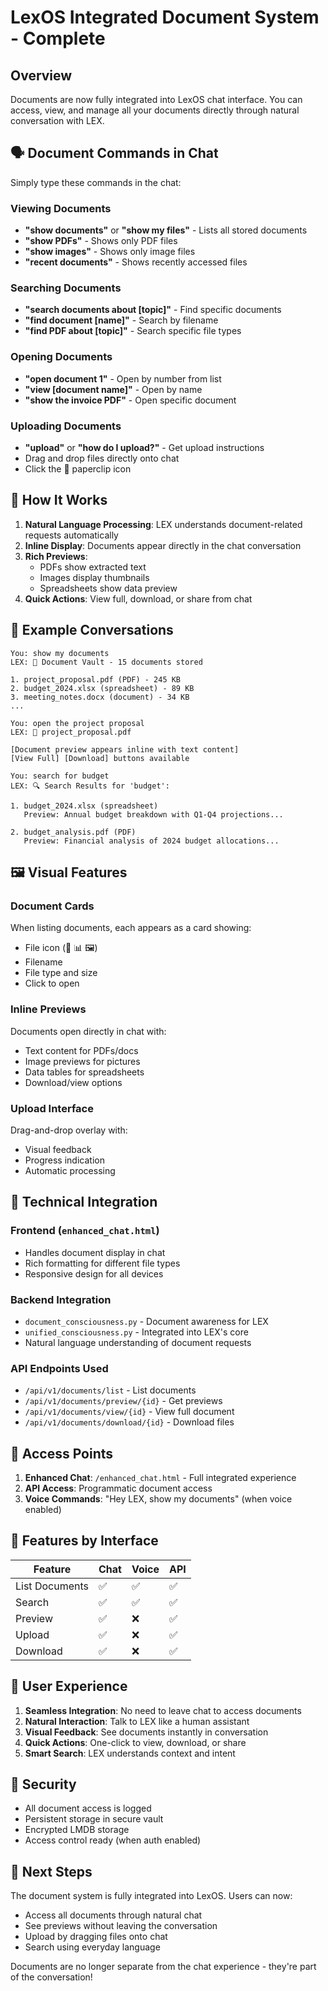 # LexOS Integrated Document System - Complete

## Overview

Documents are now fully integrated into LexOS chat interface. You can access, view, and manage all your documents directly through natural conversation with LEX.

## 🗣️ Document Commands in Chat

Simply type these commands in the chat:

### Viewing Documents
- **"show documents"** or **"show my files"** - Lists all stored documents
- **"show PDFs"** - Shows only PDF files
- **"show images"** - Shows only image files
- **"recent documents"** - Shows recently accessed files

### Searching Documents
- **"search documents about [topic]"** - Find specific documents
- **"find document [name]"** - Search by filename
- **"find PDF about [topic]"** - Search specific file types

### Opening Documents
- **"open document 1"** - Open by number from list
- **"view [document name]"** - Open by name
- **"show the invoice PDF"** - Open specific document

### Uploading Documents
- **"upload"** or **"how do I upload?"** - Get upload instructions
- Drag and drop files directly onto chat
- Click the 📎 paperclip icon

## 💬 How It Works

1. **Natural Language Processing**: LEX understands document-related requests automatically
2. **Inline Display**: Documents appear directly in the chat conversation
3. **Rich Previews**: 
   - PDFs show extracted text
   - Images display thumbnails
   - Spreadsheets show data preview
4. **Quick Actions**: View full, download, or share from chat

## 🎯 Example Conversations

```
You: show my documents
LEX: 📁 Document Vault - 15 documents stored

1. project_proposal.pdf (PDF) - 245 KB
2. budget_2024.xlsx (spreadsheet) - 89 KB
3. meeting_notes.docx (document) - 34 KB
...

You: open the project proposal
LEX: 📄 project_proposal.pdf

[Document preview appears inline with text content]
[View Full] [Download] buttons available

You: search for budget
LEX: 🔍 Search Results for 'budget':

1. budget_2024.xlsx (spreadsheet)
   Preview: Annual budget breakdown with Q1-Q4 projections...

2. budget_analysis.pdf (PDF)
   Preview: Financial analysis of 2024 budget allocations...
```

## 🖼️ Visual Features

### Document Cards
When listing documents, each appears as a card showing:
- File icon (📄 📊 🖼️)
- Filename
- File type and size
- Click to open

### Inline Previews
Documents open directly in chat with:
- Text content for PDFs/docs
- Image previews for pictures
- Data tables for spreadsheets
- Download/view options

### Upload Interface
Drag-and-drop overlay with:
- Visual feedback
- Progress indication
- Automatic processing

## 🔧 Technical Integration

### Frontend (`enhanced_chat.html`)
- Handles document display in chat
- Rich formatting for different file types
- Responsive design for all devices

### Backend Integration
- `document_consciousness.py` - Document awareness for LEX
- `unified_consciousness.py` - Integrated into LEX's core
- Natural language understanding of document requests

### API Endpoints Used
- `/api/v1/documents/list` - List documents
- `/api/v1/documents/preview/{id}` - Get previews
- `/api/v1/documents/view/{id}` - View full document
- `/api/v1/documents/download/{id}` - Download files

## 🚀 Access Points

1. **Enhanced Chat**: `/enhanced_chat.html` - Full integrated experience
2. **API Access**: Programmatic document access
3. **Voice Commands**: "Hey LEX, show my documents" (when voice enabled)

## 📱 Features by Interface

| Feature | Chat | Voice | API |
|---------|------|-------|-----|
| List Documents | ✅ | ✅ | ✅ |
| Search | ✅ | ✅ | ✅ |
| Preview | ✅ | ❌ | ✅ |
| Upload | ✅ | ❌ | ✅ |
| Download | ✅ | ❌ | ✅ |

## 🎨 User Experience

1. **Seamless Integration**: No need to leave chat to access documents
2. **Natural Interaction**: Talk to LEX like a human assistant
3. **Visual Feedback**: See documents instantly in conversation
4. **Quick Actions**: One-click to view, download, or share
5. **Smart Search**: LEX understands context and intent

## 🔐 Security

- All document access is logged
- Persistent storage in secure vault
- Encrypted LMDB storage
- Access control ready (when auth enabled)

## 🎯 Next Steps

The document system is fully integrated into LexOS. Users can now:
- Access all documents through natural chat
- See previews without leaving the conversation
- Upload by dragging files onto chat
- Search using everyday language

Documents are no longer separate from the chat experience - they're part of the conversation!